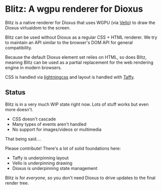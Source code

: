 # Blitz: A wgpu renderer for Dioxus

Blitz is a native renderer for Dioxus that uses WGPU (via [Vello](https://github.com/linebender/vello)) to draw the Dioxus virtualdom to the screen.

Blitz can be used without Dioxus as a regular CSS + HTML renderer. We try to maintain an API similar to the browser's DOM API for general compatibility.

Because the default Dioxus element set relies on HTML, so does Blitz, meaning Blitz can be used as a partial replacement for the web rendering engine in modern browsers.

CSS is handled via [lightningcss](https://github.com/parcel-bundler/parcel-css) and layout is handled with [Taffy](https://github.com/DioxusLabs/taffy).

## Status

Blitz is in a very much WIP state right now. Lots of stuff works but even more doesn't. 

- CSS doesn't cascade
- Many types of events aren't handled
- No support for images/videos or multimedia

That being said....

Please contribute! There's a lot of solid foundations here:

- Taffy is underpinning layout
- Vello is underpinning drawing
- Dioxus is underpinning state management

Blitz is for *everyone*, so you don't need Dioxus to drive updates to the final render tree.
